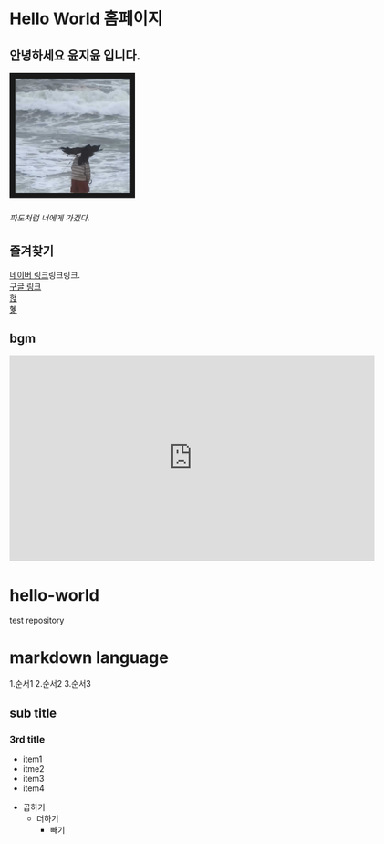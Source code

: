 # Hello World 홈페이지
## 안녕하세요 윤지윤 입니다.
<img src="파도.jpg" width="200" height="200" border="10"/><br>
###### 파도처럼 너에게 가겠다.

## 즐겨찾기
 [네이버 링크](https://www.naver.com)링크링크.<br>[구글 링크](https://www.google.com)<br>[혅](https://rustylake92.github.io/hello-world/)<br>[혦](https://hm0o0b.github.io/helloworld/)

## bgm
<iframe width="640" height="360" src="https://www.youtube.com/embed/rr5V5eZD6TE" title="𝐏𝐥𝐚𝐲𝐥𝐢𝐬𝐭 노래만 잘 골라도 하루종일 상쾌해요🌈🤍 | 설레는 아침을 열어주는 감성 팝송 ✨" frameborder="0" allow="accelerometer; autoplay; clipboard-write; encrypted-media; gyroscope; picture-in-picture; web-share" referrerpolicy="strict-origin-when-cross-origin" allowfullscreen></iframe>

# hello-world
test repository

# markdown language
1.순서1
2.순서2
3.순서3

## sub title
### 3rd title
 - item1
 - itme2
 - item3
 - item4

* 곱하기
  + 더하기
     - 빼기

